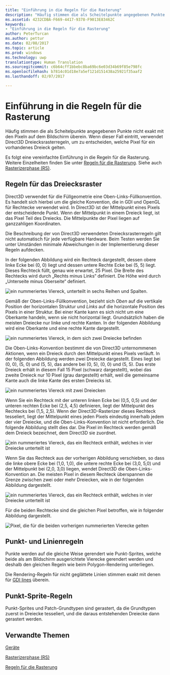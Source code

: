 ```yaml
---
title: "Einführung in die Regeln für die Rasterung"
description: "Häufig stimmen die als Scheitelpunkte angegebenen Punkte nicht exakt mit den Pixeln auf dem Bildschirm überein. Wenn dieser Fall eintritt, verwendet Direct3D Dreiecksrasterregeln, um zu entscheiden, welche Pixel für ein vorhandenes Dreieck gelten."
ms.assetid: 4232CDBA-F669-4417-9378-F9013E83462C
keywords:
- "Einführung in die Regeln für die Rasterung"
author: PeterTurcan
ms.author: pettur
ms.date: 02/08/2017
ms.topic: article
ms.prod: windows
ms.technology: uwp
translationtype: Human Translation
ms.sourcegitcommit: c6b64cff1bbebc8ba69bc6e03d34b69f85e798fc
ms.openlocfilehash: b7814c01d18e7a5ef121d151438a25921f35aaf2
ms.lasthandoff: 02/07/2017

---
```


# <a name="introduction-to-rasterization-rules"></a>Einführung in die Regeln für die Rasterung


Häufig stimmen die als Scheitelpunkte angegebenen Punkte nicht exakt mit den Pixeln auf dem Bildschirm überein. Wenn dieser Fall eintritt, verwendet Direct3D Dreiecksrasterregeln, um zu entscheiden, welche Pixel für ein vorhandenes Dreieck gelten.

Es folgt eine vereinfachte Einführung in die Regeln für die Rasterung. Weitere Einzelheiten finden Sie unter [Regeln für die Rasterung](rasterization-rules.md). Siehe auch [Rasterizerphase (RS)](rasterizer-stage--rs-.md).

## <a name="span-idtrianglerasterizationrulesspanspan-idtrianglerasterizationrulesspanspan-idtrianglerasterizationrulesspantriangle-rasterization-rules"></a><span id="Triangle_Rasterization_Rules"></span><span id="triangle_rasterization_rules"></span><span id="TRIANGLE_RASTERIZATION_RULES"></span>Regeln für das Dreiecksraster


Direct3D verwendet für die Füllgeometrie eine Oben-Links-Füllkonvention. Es handelt sich hierbei um die gleiche Konvention, die in GDI und OpenGL für Rechtecke verwendet wird. In Direct3D ist der Mittelpunkt eines Pixels der entscheidende Punkt. Wenn der Mittelpunkt in einem Dreieck liegt, ist das Pixel Teil des Dreiecks. Die Mittelpunkte der Pixel liegen auf ganzzahligen Koordinaten.

Die Beschreibung der von Direct3D verwendeten Dreiecksrasterregeln gilt nicht automatisch für jede verfügbare Hardware. Beim Testen werden Sie unter Umständen minimale Abweichungen in der Implementierung dieser Regeln aufdecken.

In der folgenden Abbildung wird ein Rechteck dargestellt, dessen obere linke Ecke bei (0, 0) liegt und dessen untere Rechte Ecke bei (5, 5) liegt. Dieses Rechteck füllt, genau wie erwartet, 25 Pixel. Die Breite des Rechtecks wird durch „Rechts minus Links“ definiert. Die Höhe wird durch „Unterseite minus Oberseite“ definiert.

![ein nummeriertes Viereck, unterteilt in sechs Reihen und Spalten.](images/pixmap.png)

Gemäß der Oben-Links-Füllkonvention, bezieht sich *Oben* auf die vertikale Position der horizontalen Struktur und *Links* auf die horizontale Position des Pixels in einer Struktur. Bei einer Kante kann es sich nicht um eine Oberkante handeln, wenn sie nicht horizontal liegt. Grundsätzlich haben die meisten Dreiecke nur linke und rechte Kanten. In der folgenden Abbildung wird eine Oberkante und eine rechte Kante dargestellt.

![ein nummeriertes Viereck, in dem sich zwei Dreiecke befinden](images/triedge.png)

Die Oben-Links-Konvention bestimmt die von Direct3D unternommenen Aktionen, wenn ein Dreieck durch den Mittelpunkt eines Pixels verläuft. In der folgenden Abbildung werden zwei Dreiecke dargestellt. Eines liegt bei (0, 0), (5, 0) und (5, 5), das andere bei (0, 5), (0, 0) und (5, 5). Das erste Dreieck erhält in diesem Fall 15 Pixel (schwarz dargestellt), wobei das zweite Dreieck nur 10 Pixel (grau dargestellt) erhält, weil die gemeinsame Kante auch die linke Kante des ersten Dreiecks ist.

![ein nummeriertes Viereck mit zwei Dreiecken](images/twotris.png)

Wenn Sie ein Rechteck mit der unteren linken Ecke bei (0,5, 0,5) und der unteren rechten Ecke bei (2,5, 4,5) definieren, liegt der Mittelpunkt des Rechtecks bei (1,5, 2,5). Wenn der Direct3D-Rasterizer dieses Rechteck tesseliert, liegt der Mittelpunkt eines jeden Pixels eindeutig innerhalb jedem der vier Dreiecke, und die Oben-Links-Konvention ist nicht erforderlich. Die folgende Abbildung stellt dies dar. Die Pixel im Rechteck werden gemäß dem Dreieck bezeichnet, dem Direct3D sie zuordnet.

![ein nummeriertes Viereck, das ein Rechteck enthält, welches in vier Dreiecke unterteilt ist](images/noambig.png)

Wenn Sie das Rechteck aus der vorherigen Abbildung verschieben, so dass die linke obere Ecke bei (1,0, 1,0), die untere rechte Ecke bei (3,0, 5,0) und der Mittelpunkt bei (2,0, 3,0) liegen, wendet Direct3D die Oben-Links-Konvention an. Die meisten Pixel in diesem Rechteck überspannen die Grenze zwischen zwei oder mehr Dreiecken, wie in der folgenden Abbildung dargestellt.

![ein nummeriertes Viereck, das ein Rechteck enthält, welches in vier Dreiecke unterteilt ist](images/fillrule.png)

Für die beiden Rechtecke sind die gleichen Pixel betroffen, wie in folgender Abbildung dargestellt.

![Pixel, die für die beiden vorherigen nummerierten Vierecke gelten](images/samepix.png)

## <a name="span-idpointandlinerulesspanspan-idpointandlinerulesspanspan-idpointandlinerulesspanpoint-and-line-rules"></a><span id="Point_and_Line_Rules"></span><span id="point_and_line_rules"></span><span id="POINT_AND_LINE_RULES"></span>Punkt- und Linienregeln


Punkte werden auf die gleiche Weise gerendert wie Punkt-Sprites, welche beide als am Bildschirm ausgerichtete Vierecke gerendert werden und deshalb den gleichen Regeln wie beim Polygon-Rendering unterliegen.

Die Rendering-Regeln für nicht geglättete Linien stimmen exakt mit denen für [GDI lines](https://msdn.microsoft.com/library/windows/desktop/dd145027) überein.

## <a name="span-idpointspriterulesspanspan-idpointspriterulesspanspan-idpointspriterulesspanpoint-sprite-rules"></a><span id="Point_Sprite_Rules"></span><span id="point_sprite_rules"></span><span id="POINT_SPRITE_RULES"></span>Punkt-Sprite-Regeln


Punkt-Sprites und Patch-Grundtypen sind gerastert, da die Grundtypen zuerst in Dreiecke tesseliert, und die daraus entstehenden Dreiecke dann gerastert werden.

## <a name="span-idrelated-topicsspanrelated-topics"></a><span id="related-topics"></span>Verwandte Themen


[Geräte](devices.md)

[Rasterizerphase (RS)](rasterizer-stage--rs-.md)

[Regeln für die Rasterung](rasterization-rules.md)

 

 






